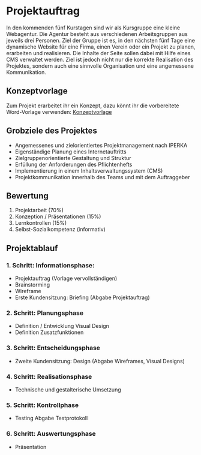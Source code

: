# Projektauftrag
In den kommenden fünf Kurstagen sind wir als Kursgruppe eine kleine Webagentur. Die Agentur besteht aus verschiedenen
 Arbeitsgruppen aus jeweils drei Personen. Ziel der Gruppe ist es, in den nächsten fünf Tage eine dynamische Website 
 für eine Firma, einen Verein oder ein Projekt zu planen, erarbeiten und realisieren. Die Inhalte der Seite sollen 
 dabei mit Hilfe eines CMS verwaltet werden. Ziel ist jedoch nicht nur die korrekte Realisation des Projektes, sondern auch eine sinnvolle Organisation und eine angemessene Kommunikation.

## Konzeptvorlage
Zum Projekt erarbeitet ihr ein Konzept, dazu könnt ihr die vorbereitete Word-Vorlage verwenden: [Konzeptvorlage](res/Projektarbeit_Konzept_VORLAGE.docx)

## Grobziele des Projektes
- Angemessenes und zielorientiertes Projektmanagement nach IPERKA
- Eigenständige Planung eines Internetauftritts
- Zielgruppenorientierte Gestaltung und Struktur
- Erfüllung der Anforderungen des Pflichtenhefts
- Implementierung in einem Inhaltsverwaltungssystem (CMS)
- Projektkommunikation innerhalb des Teams und mit dem Auftraggeber

## Bewertung
1. Projektarbeit (70%)
2. Konzeption / Präsentationen (15%)
3. Lernkontrollen (15%)
4. Selbst-Sozialkompetenz (informativ)

## Projektablauf
### 1. Schritt: Informationsphase: 
- Projektauftrag (Vorlage vervollständigen) 
- Brainstorming
- Wireframe 
- Erste Kundensitzung: Briefing (Abgabe Projektauftrag) 

### 2. Schritt: Planungsphase 
- Definition / Entwicklung Visual Design
- Definition Zusatzfunktionen
### 3. Schritt: Entscheidungsphase 
- Zweite Kundensitzung: Design (Abgabe Wireframes, Visual Designs) 
### 4. Schritt: Realisationsphase 
- Technische und gestalterische Umsetzung 
### 5. Schritt: Kontrollphase 
- Testing Abgabe Testprotokoll
### 6. Schritt: Auswertungsphase 
- Präsentation
